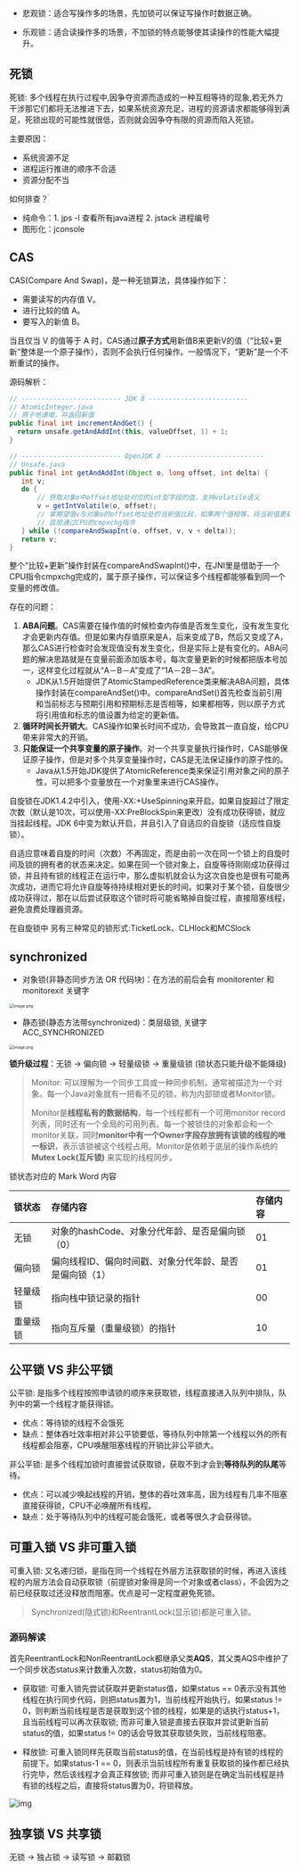 * 悲观锁：适合写操作多的场景，先加锁可以保证写操作时数据正确。

* 乐观锁：适合读操作多的场景，不加锁的特点能够使其读操作的性能大幅提升。

## 死锁

死锁: 多个线程在执行过程中,因争夺资源而造成的一种互相等待的现象,若无外力干涉那它们都将无法推进下去，如果系统资源充足，进程的资源请求都能够得到满足，死锁出现的可能性就很低，否则就会因争夺有限的资源而陷入死锁。 

主要原因：

* 系统资源不足
* 进程运行推进的顺序不合适
* 资源分配不当

如何排查？

* 纯命令：1. jps -l 查看所有java进程 2. jstack 进程编号
* 图形化：jconsole

##  CAS

CAS(Compare And Swap)，是一种无锁算法，具体操作如下：

- 需要读写的内存值 V。
- 进行比较的值 A。
- 要写入的新值 B。

当且仅当 V 的值等于 A 时，CAS通过**原子方式**用新值B来更新V的值（“比较+更新”整体是一个原子操作），否则不会执行任何操作。一般情况下，“更新”是一个不断重试的操作。

源码解析：

```java
// ------------------------- JDK 8 -------------------------
// AtomicInteger.java
// 原子地递增，并返回新值
public final int incrementAndGet() {
  return unsafe.getAndAddInt(this, valueOffset, 1) + 1;
}

// ------------------------- OpenJDK 8 -------------------------
// Unsafe.java
public final int getAndAddInt(Object o, long offset, int delta) {
   int v;
   do {
       // 获取对象o中offset地址处对应的int型字段的值，支持volatile语义
       v = getIntVolatile(o, offset);
       // 拿期望值v与对象o的offset地址处的当前值比较，如果两个值相等，将当前值更新为v + delta，并返回true，否则返回false
       // 底层通过CPU的cmpxchg指令
   } while (!compareAndSwapInt(o, offset, v, v + delta));
   return v;
}
```

整个“比较+更新”操作封装在compareAndSwapInt()中，在JNI里是借助于一个CPU指令cmpxchg完成的，属于原子操作，可以保证多个线程都能够看到同一个变量的修改值。

存在的问题：

1. **ABA问题**。CAS需要在操作值的时候检查内存值是否发生变化，没有发生变化才会更新内存值。但是如果内存值原来是A，后来变成了B，然后又变成了A，那么CAS进行检查时会发现值没有发生变化，但是实际上是有变化的。ABA问题的解决思路就是在变量前面添加版本号，每次变量更新的时候都把版本号加一，这样变化过程就从“A－B－A”变成了“1A－2B－3A”。
   - JDK从1.5开始提供了AtomicStampedReference类来解决ABA问题，具体操作封装在compareAndSet()中。compareAndSet()首先检查当前引用和当前标志与预期引用和预期标志是否相等，如果都相等，则以原子方式将引用值和标志的值设置为给定的更新值。
2. **循环时间长开销大**。CAS操作如果长时间不成功，会导致其一直自旋，给CPU带来非常大的开销。
3. **只能保证一个共享变量的原子操作**。对一个共享变量执行操作时，CAS能够保证原子操作，但是对多个共享变量操作时，CAS是无法保证操作的原子性的。
   - Java从1.5开始JDK提供了AtomicReference类来保证引用对象之间的原子性，可以把多个变量放在一个对象里来进行CAS操作。

自旋锁在JDK1.4.2中引入，使用-XX:+UseSpinning来开启。如果自旋超过了限定次数（默认是10次，可以使用-XX:PreBlockSpin来更改）没有成功获得锁，就应当挂起线程。JDK 6中变为默认开启，并且引入了自适应的自旋锁（适应性自旋锁）。

自适应意味着自旋的时间（次数）不再固定，而是由前一次在同一个锁上的自旋时间及锁的拥有者的状态来决定。如果在同一个锁对象上，自旋等待刚刚成功获得过锁，并且持有锁的线程正在运行中，那么虚拟机就会认为这次自旋也是很有可能再次成功，进而它将允许自旋等待持续相对更长的时间。如果对于某个锁，自旋很少成功获得过，那在以后尝试获取这个锁时将可能省略掉自旋过程，直接阻塞线程，避免浪费处理器资源。

在自旋锁中 另有三种常见的锁形式:TicketLock、CLHlock和MCSlock

## synchronized

* 对象锁(非静态同步方法 OR 代码块)：在方法的前后会有 monitorenter 和 monitorexit 关键字

<img src="https://p3-juejin.byteimg.com/tos-cn-i-k3u1fbpfcp/842212a97e4c4c94b473ed2f908771b4~tplv-k3u1fbpfcp-zoom-in-crop-mark:4536:0:0:0.image" alt="image.png" style="zoom:50%;" />

* 静态锁(静态方法带synchronized)：类层级锁, 关键字 ACC_SYNCHRONIZED

<img src="https://p6-juejin.byteimg.com/tos-cn-i-k3u1fbpfcp/d5d0cee520c24c35bcd890cedd2b9dd7~tplv-k3u1fbpfcp-zoom-in-crop-mark:4536:0:0:0.image" alt="image.png" style="zoom:50%;" />

**锁升级过程**：无锁 -> 偏向锁 -> 轻量级锁 -> 重量级锁 (锁状态只能升级不能降级)

> Monitor: 可以理解为一个同步工具或一种同步机制，通常被描述为一个对象。每一个Java对象就有一把看不见的锁，称为内部锁或者Monitor锁。
>
> Monitor是**线程私有的数据结构**，每一个线程都有一个可用monitor record列表，同时还有一个全局的可用列表。每一个被锁住的对象都会和一个monitor关联，同时**monitor中有一个Owner字段存放拥有该锁的线程的唯一标识**，表示该锁被这个线程占用。Monitor是依赖于底层的操作系统的 **Mutex Lock(互斥锁)** 来实现的线程同步。

锁状态对应的 Mark Word 内容

| 锁状态   | 存储内容                                                | 存储内容 |
| :------- | :------------------------------------------------------ | :------- |
| 无锁     | 对象的hashCode、对象分代年龄、是否是偏向锁（0）         | 01       |
| 偏向锁   | 偏向线程ID、偏向时间戳、对象分代年龄、是否是偏向锁（1） | 01       |
| 轻量级锁 | 指向栈中锁记录的指针                                    | 00       |
| 重量级锁 | 指向互斥量（重量级锁）的指针                            | 10       |

## 公平锁 VS 非公平锁

公平锁: 是指多个线程按照申请锁的顺序来获取锁，线程直接进入队列中排队，队列中的第一个线程才能获得锁。

* 优点：等待锁的线程不会饿死
* 缺点：整体吞吐效率相对非公平锁要低，等待队列中除第一个线程以外的所有线程都会阻塞，CPU唤醒阻塞线程的开销比非公平锁大。

非公平锁: 是多个线程加锁时直接尝试获取锁，获取不到才会到**等待队列的队尾**等待。

* 优点：可以减少唤起线程的开销，整体的吞吐效率高，因为线程有几率不阻塞直接获得锁，CPU不必唤醒所有线程。
* 缺点：处于等待队列中的线程可能会饿死，或者等很久才会获得锁。

##  可重入锁 VS 非可重入锁

可重入锁: 又名递归锁，是指在同一个线程在外层方法获取锁的时候，再进入该线程的内层方法会自动获取锁（前提锁对象得是同一个对象或者class），不会因为之前已经获取过还没释放而阻塞。优点是可一定程度避免死锁。

> Synchronized(隐式锁)和ReentrantLock(显示锁)都是可重入锁。

### 源码解读

首先ReentrantLock和NonReentrantLock都继承父类**AQS**，其父类AQS中维护了一个同步状态status来计数重入次数，status初始值为0。

* 获取锁: 可重入锁先尝试获取并更新status值，如果status == 0表示没有其他线程在执行同步代码，则把status置为1，当前线程开始执行。如果status != 0，则判断当前线程是否是获取到这个锁的线程，如果是的话执行status+1，且当前线程可以再次获取锁; 而非可重入锁是直接去获取并尝试更新当前status的值，如果status != 0的话会导致其获取锁失败，当前线程阻塞。

* 释放锁: 可重入锁同样先获取当前status的值，在当前线程是持有锁的线程的前提下。如果status-1 == 0，则表示当前线程所有重复获取锁的操作都已经执行完毕，然后该线程才会真正释放锁; 而非可重入锁则是在确定当前线程是持有锁的线程之后，直接将status置为0，将锁释放。

![img](https://awps-assets.meituan.net/mit-x/blog-images-bundle-2018b/32536e7a.png)

## 独享锁 VS 共享锁



无锁 -> 独占锁 -> 读写锁 -> 邮戳锁